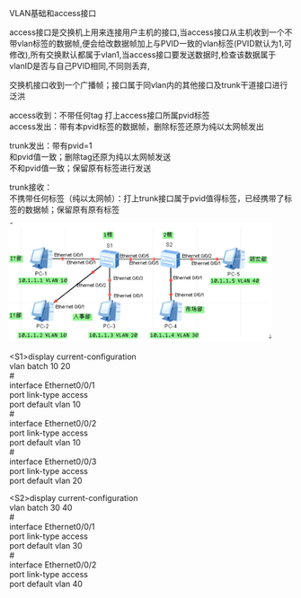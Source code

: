 VLAN基础和access接口

access接口是交换机上用来连接用户主机的接口,当access接口从主机收到一个不带vlan标签的数据帧,便会给改数据帧加上与PVID一致的vlan标签(PVID默认为1,可修改),所有交换默认都属于vlan1,当access接口要发送数据时,检查该数据属于vlanID是否与自己PVID相同,不同则丢弃,  
  
交换机接口收到一个广播帧；接口属于同vlan内的其他接口及trunk干道接口进行泛洪  
  
access收到：不带任何tag 打上access接口所属pvid标签  
access发出：带有本pvid标签的数据帧，删除标签还原为纯以太网帧发出  
  
trunk发出：带有pvid=1  
和pvid值一致；删除tag还原为纯以太网帧发送  
不和pvid值一致；保留原有标签进行发送  
  
trunk接收：  
不携带任何标签（纯以太网帧）：打上trunk接口属于pvid值得标签，已经携带了标签的数据帧；保留原有原有标签  
  
  
  


![](media/59756666b4ebac75072276ac8a909cb4.png)

  
  
  
\<S1\>display current-configuration  
vlan batch 10 20  
\#  
interface Ethernet0/0/1  
port link-type access  
port default vlan 10  
\#  
interface Ethernet0/0/2  
port link-type access  
port default vlan 10  
\#  
interface Ethernet0/0/3  
port link-type access  
port default vlan 20

\<S2\>display current-configuration  
vlan batch 30 40  
\#  
interface Ethernet0/0/1  
port link-type access  
port default vlan 30  
\#  
interface Ethernet0/0/2  
port link-type access  
port default vlan 40
